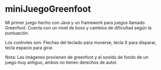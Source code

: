 # miniJuegoGreenfoot
Mi primer juego hecho con Java y un framework para juegos llamado Greenfoot.
Cuenta con un nivel de boss y cambios de dificultad según la puntuación.

Los controles son: Flechas del teclado para moverse, tecla X para disparar, tecla espacio para girar. 

Nota: Las imágenes provienen de greenfoot y el sonido de fondo de un juego muy antiguo, ambos no tienen derechos de autor.

